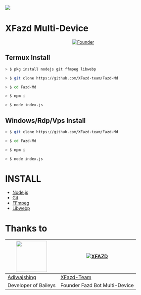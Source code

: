 <a href="https://github.com/XFazd-team/"><img src="https://cardivo.vercel.app/api?name=XFazd Multi-Device&description=Hello Everyone, This Project is a Multi-Device Base Baileys Founded by All XFazd-Team Members&image=https://telegra.ph/file/a264e9f196af02c432417.jpg&usqp=CAU&backgroundColor=%23ecf0f1&github=XFazd-team&pattern=leaf&colorPattern=%23eaeaea" /><a> <br />
# XFazd Multi-Device

<p align="center">
  <a href="https://github.com/Xfazd-team"><img title="Founder" src="https://img.shields.io/badge/Founder-XFazd Team-red.svg?style=for-the-badge&logo=github" /></a>
  <h4 align="center">

## Termux Install
```bash
> $ pkg install nodejs git ffmpeg libwebp

> $ git clone https://github.com/XFazd-team/Fazd-Md

> $ cd Fazd-Md

> $ npm i

> $ node index.js
```

## Windows/Rdp/Vps Install
```bash
> $ git clone https://github.com/XFazd-team/Fazd-Md

> $ cd Fazd-Md

> $ npm i

> $ node index.js
```

# INSTALL
* [Node.js](https://nodejs.org/en/)
* [Git](https://git-scm.com/downloads)
* [FFmpeg](https://github.com/BtbN/FFmpeg-Builds/releases/ffmpeg-n4.4.1-2-gcc33e73618-win64-gpl-4.4.zip)
* [Libwebp](https://developers.google.com/speed/webp/download)

# Thanks to
<a href="https://github.com/adiwajshing"><img src="https://github.com/adiwajshing.png?size=100" width="100" height="100"></a> | [![XFAZD](http://github.com/XFazd-team.png?size=100)](http://github.com/XFazd-team)
----|----
[Adiwajshing](https://github.com/adiwajshing) | [XFazd-Team](http://github.com/XFazd-team)
Developer of Baileys | Founder Fazd Bot Multi-Device
